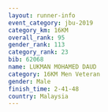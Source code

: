 ```yaml
---
layout: runner-info 
event_category: jbu-2019 
category_km: 16KM  
overall_rank: 95
gender_rank: 113
category_rank: 23
bib: 62068
name: LUKMAN MOHAMED DAUD
category: 16KM Men Veteran
gender: Male
finish_time: 2-41-48
country: Malaysia
---
```

